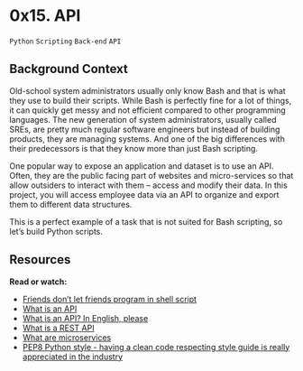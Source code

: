 # 0x15. API
`Python` `Scripting` `Back-end` `API`

## Background Context

Old-school system administrators usually only know Bash and that is what they use to build their scripts. While Bash is perfectly fine for a lot of things, it can quickly get messy and not efficient compared to other programming languages. The new generation of system administrators, usually called SREs, are pretty much regular software engineers but instead of building products, they are managing systems. And one of the big differences with their predecessors is that they know more than just Bash scripting.

One popular way to expose an application and dataset is to use an API. Often, they are the public facing part of websites and micro-services so that allow outsiders to interact with them – access and modify their data. In this project, you will access employee data via an API to organize and export them to different data structures.

This is a perfect example of a task that is not suited for Bash scripting, so let’s build Python scripts.



## Resources
**Read or watch:**
* [Friends don’t let friends program in shell script](https://intranet.alxswe.com/rltoken/KMFzqRAqedMf7AHHBD_43g)
* [What is an API](https://intranet.alxswe.com/rltoken/zeBO6_RNTlwaotyRRNAzoQ)
* [What is an API? In English, please](https://intranet.alxswe.com/rltoken/bf09Qp6QY44CANLzxxRbPA)
* [What is a REST API](https://intranet.alxswe.com/rltoken/fA164QWEnZxaSngBD3EPRQ)
* [What are microservices](https://intranet.alxswe.com/rltoken/n4h77IbBuDxTE3bhes_AyQ)
* [PEP8 Python style - having a clean code respecting style guide is really appreciated in the industry](https://intranet.alxswe.com/rltoken/b7V1ROY6kSRxDDKnsJoqxg)
